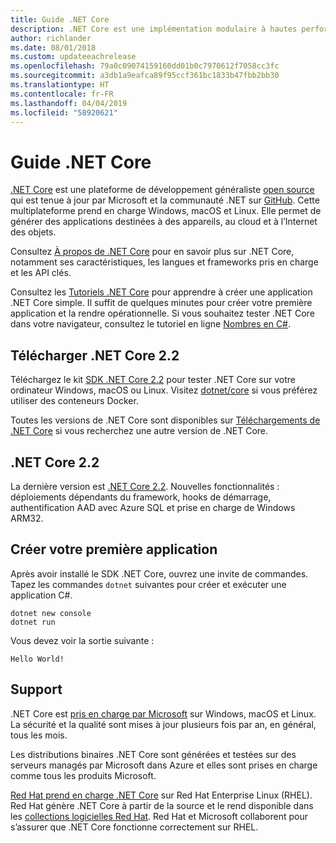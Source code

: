 ```yaml
---
title: Guide .NET Core
description: .NET Core est une implémentation modulaire à hautes performances de .NET pour la création d’applications Windows, Linux et Mac. Découvrez .NET Core pour démarrer.
author: richlander
ms.date: 08/01/2018
ms.custom: updateeachrelease
ms.openlocfilehash: 79a0c09074159160dd01b0c7970612f7058cc3fc
ms.sourcegitcommit: a3db1a9eafca89f95ccf361bc1833b47fbb2bb30
ms.translationtype: HT
ms.contentlocale: fr-FR
ms.lasthandoff: 04/04/2019
ms.locfileid: "58920621"
---
```

# <a name="net-core-guide"></a>Guide .NET Core

[.NET Core](about.md) est une plateforme de développement généraliste [open source](https://github.com/dotnet/coreclr/blob/master/LICENSE.TXT) qui est tenue à jour par Microsoft et la communauté .NET sur [GitHub](https://github.com/dotnet/core). Cette multiplateforme prend en charge Windows, macOS et Linux. Elle permet de générer des applications destinées à des appareils, au cloud et à l’Internet des objets.

Consultez [À propos de .NET Core](about.md) pour en savoir plus sur .NET Core, notamment ses caractéristiques, les langues et frameworks pris en charge et les API clés.

Consultez les [Tutoriels .NET Core](tutorials/index.md) pour apprendre à créer une application .NET Core simple. Il suffit de quelques minutes pour créer votre première application et la rendre opérationnelle. Si vous souhaitez tester .NET Core dans votre navigateur, consultez le tutoriel en ligne [Nombres en C#](../csharp/tutorials/intro-to-csharp/numbers-in-csharp.yml).

## <a name="download-net-core-22"></a>Télécharger .NET Core 2.2

Téléchargez le kit [SDK .NET Core 2.2](https://www.microsoft.com/net/download) pour tester .NET Core sur votre ordinateur Windows, macOS ou Linux. Visitez [dotnet/core](https://hub.docker.com/_/microsoft-dotnet-core/) si vous préférez utiliser des conteneurs Docker.

Toutes les versions de .NET Core sont disponibles sur [Téléchargements de .NET Core](https://www.microsoft.com/net/download/archives) si vous recherchez une autre version de .NET Core.

## <a name="net-core-22"></a>.NET Core 2.2

La dernière version est [.NET Core 2.2](whats-new/dotnet-core-2-2.md). Nouvelles fonctionnalités : déploiements dépendants du framework, hooks de démarrage, authentification AAD avec Azure SQL et prise en charge de Windows ARM32.

## <a name="create-your-first-application"></a>Créer votre première application

Après avoir installé le SDK .NET Core, ouvrez une invite de commandes. Tapez les commandes `dotnet` suivantes pour créer et exécuter une application C#.

```console
dotnet new console
dotnet run
```

Vous devez voir la sortie suivante :

```console
Hello World!
```

## <a name="support"></a>Support

.NET Core est [pris en charge par Microsoft](https://www.microsoft.com/net/support/policy) sur Windows, macOS et Linux. La sécurité et la qualité sont mises à jour plusieurs fois par an, en général, tous les mois.

Les distributions binaires .NET Core sont générées et testées sur des serveurs managés par Microsoft dans Azure et elles sont prises en charge comme tous les produits Microsoft.

[Red Hat prend en charge .NET Core](http://redhatloves.net/) sur Red Hat Enterprise Linux (RHEL). Red Hat génère .NET Core à partir de la source et le rend disponible dans les [collections logicielles Red Hat](https://developers.redhat.com/products/softwarecollections/overview/). Red Hat et Microsoft collaborent pour s’assurer que .NET Core fonctionne correctement sur RHEL.
